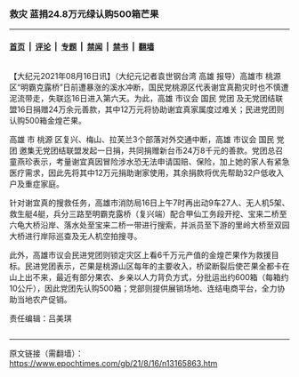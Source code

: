 ### 救灾 蓝捐24.8万元绿认购500箱芒果

---

#### [首页](../../../..?n13165863) &nbsp;|&nbsp; [评论](../../../../../epoch-comment?n13165863) &nbsp;|&nbsp; [专题](../../../../../epoch-special?n13165863) &nbsp;|&nbsp; [禁闻](../../../../../epoch-news?n13165863) &nbsp;|&nbsp; [禁书](../../../../../books?n13165863) &nbsp;|&nbsp; [翻墙](https://github.com/gfw-breaker/nogfw/blob/master/README.md?n13165863)


<div class="column" id="artbody" itemprop="articleBody">
 <!-- article content begin -->
 <p>
  【大纪元2021年08月16日讯】（大纪元记者袁世钢台湾
  <ok href="https://www.epochtimes.com/gb/tag/%E9%AB%98%E9%9B%84.html">
   高雄
  </ok>
  报导）高雄市
  <ok href="https://www.epochtimes.com/gb/tag/%E6%A1%83%E6%BA%90.html">
   桃源
  </ok>
  区“明霸克露桥”日前遭暴涨的溪水冲断，国民党桃源区代表谢宜真勘灾时也不慎遭泥流带走，失联迄16日进入第六天。为此，高雄
  <ok href="https://www.epochtimes.com/gb/tag/%E5%B8%82%E8%AE%AE%E4%BC%9A.html">
   市议会
  </ok>
  国民
  <ok href="https://www.epochtimes.com/gb/tag/%E5%85%9A%E5%9B%A2.html">
   党团
  </ok>
  及无党团结联盟16日捐赠24万余元善款，其中12万元将协助谢宜真家属度过难关；民进党团则认购500箱金煌芒果。
 </p>
 <p>
  <ok href="https://www.epochtimes.com/gb/tag/%E9%AB%98%E9%9B%84.html">
   高雄
  </ok>
  市
  <ok href="https://www.epochtimes.com/gb/tag/%E6%A1%83%E6%BA%90.html">
   桃源
  </ok>
  区复兴、梅山、拉芙兰3个部落对外交通中断，高雄
  <ok href="https://www.epochtimes.com/gb/tag/%E5%B8%82%E8%AE%AE%E4%BC%9A.html">
   市议会
  </ok>
  国民
  <ok href="https://www.epochtimes.com/gb/tag/%E5%85%9A%E5%9B%A2.html">
   党团
  </ok>
  邀集无党团结联盟发起一日捐，共同捐赠新台币24万8千元的善款。党团总召童燕珍表示，考量谢宜真因冒险涉水恐无法申请国赔、保险，加上她的家人有紧急医疗需求，因此先将其中12万元捐助谢家使用，其余捐款将优先帮助32户低收入户及重症家庭。
 </p>
 <p>
  针对谢宜真的搜救任务，高雄市消防局16日上午7时再出动9车27人、无人机5架、救生艇4艇，兵分三路至明霸克露桥（复兴端）配合甲仙工务段开挖、宝来二桥至六龟大桥沿岸、落水处至宝来二桥一带进行搜索，并派员至下游的里岭大桥至双园大桥进行岸际巡查及无人机空拍搜寻。
 </p>
 <p>
  此外，高雄市议会民进党团则锁定灾区上看6千万元产值的金煌芒果作为救援目标。民进党团表示，芒果是桃源山区每年的主要收入，桥梁断裂后使芒果全都卡在山上出不来，最近有部分果农、乡亲以人力背负方式，分批运出约600箱（每箱约10公斤），因此党团先认购500箱；党部则提供展销场地、连结电商平台，全力协助当地农产促销。
 </p>
 <p>
  责任编辑：吕美琪
 </p>
 <!-- article content end -->
</div>


---

原文链接（需翻墙）：https://www.epochtimes.com/gb/21/8/16/n13165863.htm